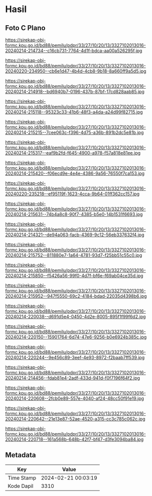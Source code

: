 # Hasil

## Foto C Plano

https://sirekap-obj-formc.kpu.go.id/bd88/pemilu/pdpr/33/27/10/20/13/3327102013016-20240214-214734--c16cb731-7764-4d1f-bdca-aa00a526295f.jpg

https://sirekap-obj-formc.kpu.go.id/bd88/pemilu/pdpr/33/27/10/20/13/3327102013016-20240220-234950--cb6e1d47-4b4d-4cb8-9b18-8a660ff9a5d5.jpg

https://sirekap-obj-formc.kpu.go.id/bd88/pemilu/pdpr/33/27/10/20/13/3327102013016-20240214-214918--bd6940b7-0196-437b-87bf-17cd828aab85.jpg

https://sirekap-obj-formc.kpu.go.id/bd88/pemilu/pdpr/33/27/10/20/13/3327102013016-20240214-215118--95323c33-41b6-48f3-a4da-a24d99f82715.jpg

https://sirekap-obj-formc.kpu.go.id/bd88/pemilu/pdpr/33/27/10/20/13/3327102013016-20240214-215215--7cee063c-f396-4d75-a36b-891b2dc5e81b.jpg

https://sirekap-obj-formc.kpu.go.id/bd88/pemilu/pdpr/33/27/10/20/13/3327102013016-20240214-215317--eaf9b2fd-f645-4900-a978-f57a818e81ee.jpg

https://sirekap-obj-formc.kpu.go.id/bd88/pemilu/pdpr/33/27/10/20/13/3327102013016-20240214-215420--f06ecd9e-4e4e-4386-9a56-76550f7ca153.jpg

https://sirekap-obj-formc.kpu.go.id/bd88/pemilu/pdpr/33/27/10/20/13/3327102013016-20240220-235218--ef95119f-1623-4cca-9b64-01ff362cc157.jpg

https://sirekap-obj-formc.kpu.go.id/bd88/pemilu/pdpr/33/27/10/20/13/3327102013016-20240214-215631--74b4a8c8-90f7-4385-b5e0-14b1531f6693.jpg

https://sirekap-obj-formc.kpu.go.id/bd88/pemilu/pdpr/33/27/10/20/13/3327102013016-20240214-214321--de94a063-facb-4369-9c12-56eb337632f4.jpg

https://sirekap-obj-formc.kpu.go.id/bd88/pemilu/pdpr/33/27/10/20/13/3327102013016-20240214-215752--811880e7-1a64-4781-93d7-f25bb51c55c0.jpg

https://sirekap-obj-formc.kpu.go.id/bd88/pemilu/pdpr/33/27/10/20/13/3327102013016-20240214-215850--f5426a56-99f0-4d7f-bf6e-f69ab04ce35d.jpg

https://sirekap-obj-formc.kpu.go.id/bd88/pemilu/pdpr/33/27/10/20/13/3327102013016-20240214-215952--947f5550-69c2-4184-bdad-22035d4398b6.jpg

https://sirekap-obj-formc.kpu.go.id/bd88/pemilu/pdpr/33/27/10/20/13/3327102013016-20240214-220038--d691d5e4-0450-4d2e-8005-895f1f99f6d2.jpg

https://sirekap-obj-formc.kpu.go.id/bd88/pemilu/pdpr/33/27/10/20/13/3327102013016-20240214-220150--15901764-6d74-47e6-9256-b0e6924b385c.jpg

https://sirekap-obj-formc.kpu.go.id/bd88/pemilu/pdpr/33/27/10/20/13/3327102013016-20240214-220244--9e456c89-3eef-4e93-8972-f2baab7ff539.jpg

https://sirekap-obj-formc.kpu.go.id/bd88/pemilu/pdpr/33/27/10/20/13/3327102013016-20240214-214456--fdab81e4-2adf-433d-941d-f0f7196f64f2.jpg

https://sirekap-obj-formc.kpu.go.id/bd88/pemilu/pdpr/33/27/10/20/13/3327102013016-20240214-220608--2fcb0e89-557e-4040-af24-48cc50f91e19.jpg

https://sirekap-obj-formc.kpu.go.id/bd88/pemilu/pdpr/33/27/10/20/13/3327102013016-20240214-220642--21e13e87-52ae-4520-a315-cc3c785c062c.jpg

https://sirekap-obj-formc.kpu.go.id/bd88/pemilu/pdpr/33/27/10/20/13/3327102013016-20240214-220718--161a568b-648b-42f7-bf47-d3fe3094ba84.jpg


## Metadata

| Key        | Value               |
| ---------- | ------------------- |
| Time Stamp | 2024-02-21 00:03:19 |
| Kode Dapil | 3310                |



